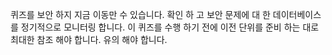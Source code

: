 퀴즈를 보안 하지 지금 이동만 수 있습니다. 확인 하 고 보안 문제에 대 한 데이터베이스를 정기적으로 모니터링 합니다. 이 퀴즈를 수행 하기 전에 이전 단위를 준비 하는 대로 최대한 참조 해야 합니다. 유의 해야 합니다.